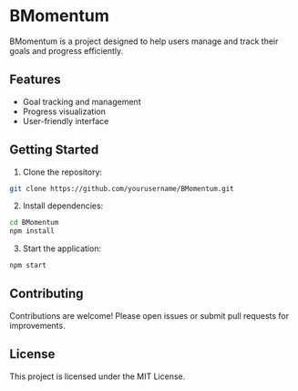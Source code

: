 # BMomentum

BMomentum is a project designed to help users manage and track their goals and progress efficiently.

## Features

- Goal tracking and management
- Progress visualization
- User-friendly interface

## Getting Started

1. Clone the repository:
  ```bash
  git clone https://github.com/yourusername/BMomentum.git
  ```
2. Install dependencies:
  ```bash
  cd BMomentum
  npm install
  ```
3. Start the application:
  ```bash
  npm start
  ```

## Contributing

Contributions are welcome! Please open issues or submit pull requests for improvements.

## License

This project is licensed under the MIT License.